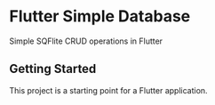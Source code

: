 # Flutter Simple Database

Simple SQFlite CRUD operations in Flutter

## Getting Started

This project is a starting point for a Flutter application.